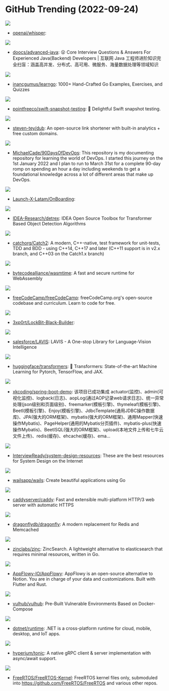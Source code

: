 # GitHub Trending (2022-09-24)

![](https://img.shields.io/badge/Jupyter%20Notebook-New%202-green?style=flat-square&logo=appveyor)
- [openai/whisper](https://github.com/openai/whisper): 

![](https://img.shields.io/badge/Java-New%20156-green?style=flat-square&logo=appveyor)
- [doocs/advanced-java](https://github.com/doocs/advanced-java): 😮 Core Interview Questions & Answers For Experienced Java(Backend) Developers | 互联网 Java 工程师进阶知识完全扫盲：涵盖高并发、分布式、高可用、微服务、海量数据处理等领域知识

![](https://img.shields.io/badge/Go-New%20329-green?style=flat-square&logo=appveyor)
- [inancgumus/learngo](https://github.com/inancgumus/learngo): 1000+ Hand-Crafted Go Examples, Exercises, and Quizzes

![](https://img.shields.io/badge/Swift-New%2014-green?style=flat-square&logo=appveyor)
- [pointfreeco/swift-snapshot-testing](https://github.com/pointfreeco/swift-snapshot-testing): 📸 Delightful Swift snapshot testing.

![](https://img.shields.io/badge/TypeScript-New%20245-green?style=flat-square&logo=appveyor)
- [steven-tey/dub](https://github.com/steven-tey/dub): An open-source link shortener with built-in analytics + free custom domains.

![](https://img.shields.io/badge/Shell-New%2070-green?style=flat-square&logo=appveyor)
- [MichaelCade/90DaysOfDevOps](https://github.com/MichaelCade/90DaysOfDevOps): This repository is my documenting repository for learning the world of DevOps. I started this journey on the 1st January 2022 and I plan to run to March 31st for a complete 90-day romp on spending an hour a day including weekends to get a foundational knowledge across a lot of different areas that make up DevOps.

![](https://img.shields.io/badge/none-New%2067-green?style=flat-square&logo=appveyor)
- [Launch-X-Latam/OnBoarding](https://github.com/Launch-X-Latam/OnBoarding): 

![](https://img.shields.io/badge/Python-New%2028-green?style=flat-square&logo=appveyor)
- [IDEA-Research/detrex](https://github.com/IDEA-Research/detrex): IDEA Open Source Toolbox for Transformer Based Object Detection Algorithms

![](https://img.shields.io/badge/C%2B%2B-New%208-green?style=flat-square&logo=appveyor)
- [catchorg/Catch2](https://github.com/catchorg/Catch2): A modern, C++-native, test framework for unit-tests, TDD and BDD - using C++14, C++17 and later (C++11 support is in v2.x branch, and C++03 on the Catch1.x branch)

![](https://img.shields.io/badge/Rust-New%20315-green?style=flat-square&logo=appveyor)
- [bytecodealliance/wasmtime](https://github.com/bytecodealliance/wasmtime): A fast and secure runtime for WebAssembly

![](https://img.shields.io/badge/TypeScript-New%20207-green?style=flat-square&logo=appveyor)
- [freeCodeCamp/freeCodeCamp](https://github.com/freeCodeCamp/freeCodeCamp): freeCodeCamp.org's open-source codebase and curriculum. Learn to code for free.

![](https://img.shields.io/badge/none-New%2067-green?style=flat-square&logo=appveyor)
- [3xp0rt/LockBit-Black-Builder](https://github.com/3xp0rt/LockBit-Black-Builder): 

![](https://img.shields.io/badge/Python-New%2080-green?style=flat-square&logo=appveyor)
- [salesforce/LAVIS](https://github.com/salesforce/LAVIS): LAVIS - A One-stop Library for Language-Vision Intelligence

![](https://img.shields.io/badge/Python-New%2058-green?style=flat-square&logo=appveyor)
- [huggingface/transformers](https://github.com/huggingface/transformers): 🤗 Transformers: State-of-the-art Machine Learning for Pytorch, TensorFlow, and JAX.

![](https://img.shields.io/badge/Java-New%2011-green?style=flat-square&logo=appveyor)
- [xkcoding/spring-boot-demo](https://github.com/xkcoding/spring-boot-demo): 该项目已成功集成 actuator(监控)、admin(可视化监控)、logback(日志)、aopLog(通过AOP记录web请求日志)、统一异常处理(json级别和页面级别)、freemarker(模板引擎)、thymeleaf(模板引擎)、Beetl(模板引擎)、Enjoy(模板引擎)、JdbcTemplate(通用JDBC操作数据库)、JPA(强大的ORM框架)、mybatis(强大的ORM框架)、通用Mapper(快速操作Mybatis)、PageHelper(通用的Mybatis分页插件)、mybatis-plus(快速操作Mybatis)、BeetlSQL(强大的ORM框架)、upload(本地文件上传和七牛云文件上传)、redis(缓存)、ehcache(缓存)、ema…

![](https://img.shields.io/badge/none-New%2018-green?style=flat-square&logo=appveyor)
- [InterviewReady/system-design-resources](https://github.com/InterviewReady/system-design-resources): These are the best resources for System Design on the Internet

![](https://img.shields.io/badge/Go-New%20295-green?style=flat-square&logo=appveyor)
- [wailsapp/wails](https://github.com/wailsapp/wails): Create beautiful applications using Go

![](https://img.shields.io/badge/Go-New%2044-green?style=flat-square&logo=appveyor)
- [caddyserver/caddy](https://github.com/caddyserver/caddy): Fast and extensible multi-platform HTTP/3 web server with automatic HTTPS

![](https://img.shields.io/badge/C%2B%2B-New%2030-green?style=flat-square&logo=appveyor)
- [dragonflydb/dragonfly](https://github.com/dragonflydb/dragonfly): A modern replacement for Redis and Memcached

![](https://img.shields.io/badge/Go-New%2056-green?style=flat-square&logo=appveyor)
- [zinclabs/zinc](https://github.com/zinclabs/zinc): ZincSearch. A lightweight alternative to elasticsearch that requires minimal resources, written in Go.

![](https://img.shields.io/badge/Dart-New%2043-green?style=flat-square&logo=appveyor)
- [AppFlowy-IO/AppFlowy](https://github.com/AppFlowy-IO/AppFlowy): AppFlowy is an open-source alternative to Notion. You are in charge of your data and customizations. Built with Flutter and Rust.

![](https://img.shields.io/badge/Dockerfile-New%208-green?style=flat-square&logo=appveyor)
- [vulhub/vulhub](https://github.com/vulhub/vulhub): Pre-Built Vulnerable Environments Based on Docker-Compose

![](https://img.shields.io/badge/C%23-New%209-green?style=flat-square&logo=appveyor)
- [dotnet/runtime](https://github.com/dotnet/runtime): .NET is a cross-platform runtime for cloud, mobile, desktop, and IoT apps.

![](https://img.shields.io/badge/Rust-New%2042-green?style=flat-square&logo=appveyor)
- [hyperium/tonic](https://github.com/hyperium/tonic): A native gRPC client & server implementation with async/await support.

![](https://img.shields.io/badge/C-New%206-green?style=flat-square&logo=appveyor)
- [FreeRTOS/FreeRTOS-Kernel](https://github.com/FreeRTOS/FreeRTOS-Kernel): FreeRTOS kernel files only, submoduled into https://github.com/FreeRTOS/FreeRTOS and various other repos.

